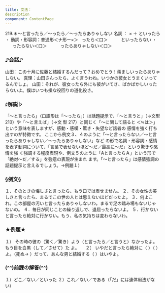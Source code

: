 ```yaml
---
title: 文法：
description
component: ContentPage
---
```



219.＊～と言ったら／～ったら／～ったらありゃしない
名詞 ： × ＋ といったら ・
動詞・形容詞：普通形＜ナ形ー×＞   ったら＜口＞  
        といったらない ・
        ったらない＜口＞  
        ったらありゃしない＜口＞
### ♪会話♪
山田：この十月に佐藤と結婚するんだって？おめでとう！羨ましいったらありゃしない。 真理：山田さんったら、よく言うわね。いつかの彼女とうまくいってるんでしょ。 山田：それが、彼女ったら外にも彼がいてさ、ばかばかしいったらないよ。僕はいつも損な役回りの道化役さ。
### ♯解説♭
「～と言ったら」（口語形は「～ったら」）は話題提示で、「～と言うと」（→文型 210）や「～と言えば」（→文
型 217）と同じく「～に関して語ると ＜≒は＞」という意味を表しますが、感動・感嘆・驚き・失望など話者の 感情を強く打ち出すのが特徴です。
ここから例文３、４のように「～と言ったらない／～と言ったらありゃしない／～ったらありゃしない」など の形で名詞・形容詞・感情を表す動詞について、「言葉で表せないほど～だ／最高に～だ」という驚きや感情を強 く強調する程度表現や、例文５のように「Aと言ったらＡ」という形で「絶対～だ／する」を強意の表現が生まれ ます。「～と言ったら」は感情強調の話題提示と言えるでしょう。→例題１）
### §例文§
１．そのときの悔しさと言ったら、もう口では表せません。
２．その女性の美しさと言ったら、まるでこの世の人とは思えないほどだったよ。
３．何よこれ。この部屋の汚いと言ったらありゃしないわ。まるで足の踏み場もないじゃないの。
４．毎日が同じことの繰り返しで、退屈ったらないよ。
５．行かないと言ったら絶対に行かない。もう、私の気持ちは変わらないわ。
### ★例題★
１） その時の彼の（驚く／驚き）よう（と言ったら／と言うと）なかったよ。もう目を白黒（して／させて）た
よ。    
２） いやだと言ったら絶対に（ ）（ ）よ。（死ぬ→ ）だって、あんな男と結婚する（ ）はいやよ。
### (^^)前課の解答(^^)
１）どこ／ない／といった
２）これ／ない／である（「だ」には連体用法がない）

